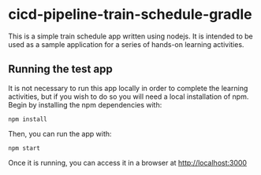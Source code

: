 # cicd-pipeline-train-schedule-gradle

This is a simple train schedule app written using nodejs. It is intended to be used as a sample application for a series of hands-on learning activities.

## Running the test app

It is not necessary to run this app locally in order to complete the learning activities, but if you wish to do so you will need a local installation of npm. Begin by installing the npm dependencies with:

    npm install

Then, you can run the app with:

    npm start

Once it is running, you can access it in a browser at [http://localhost:3000](http://localhost:3000)
